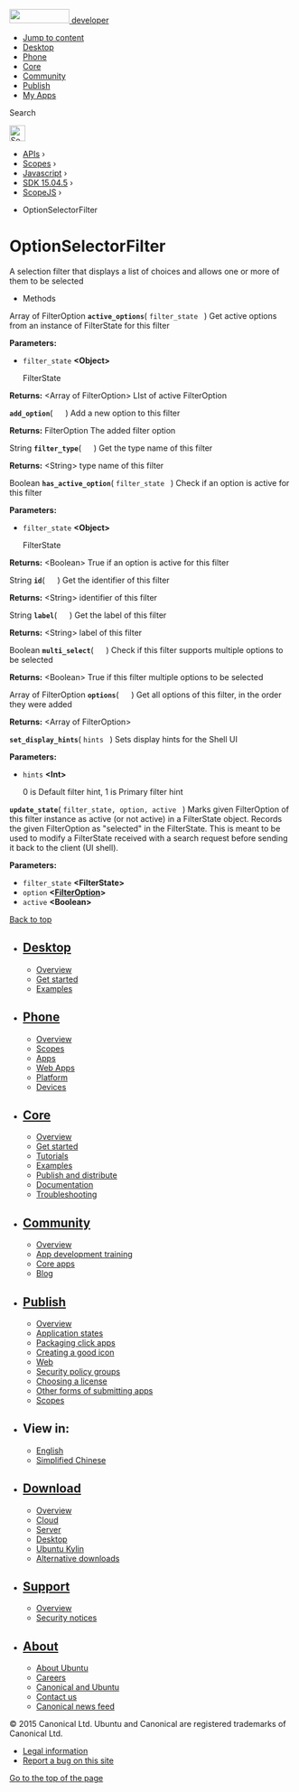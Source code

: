<a href="https://developer.ubuntu.com/" class="logo-ubuntu"><img src="https://developer.ubuntu.com/assets/sites/ubuntu/latest/u/img/logos/logo-ubuntu-orange.svg" width="106" height="25" /> <span>developer</span></a>

-   [Jump to content](index.html#main-content)
-   [Desktop](https://developer.ubuntu.com/en/desktop/)
-   [Phone](https://developer.ubuntu.com/en/phone/)
-   [Core](https://developer.ubuntu.com/core)
-   [Community](https://developer.ubuntu.com/en/community/)
-   [Publish](https://developer.ubuntu.com/en/publish/)
-   [My Apps](https://myapps.developer.ubuntu.com/)

Search

<img src="https://developer.ubuntu.com/assets/sites/ubuntu/latest/u/img/search-white.svg" alt="Search" height="28" />

-   [APIs](../../../../index.html) ›
-   [Scopes](../../../index.html) ›
-   [Javascript](../../index.html) ›
-   [SDK 15.04.5](../index.html) ›
-   [ScopeJS](../ScopeJS/index.html) ›

<!-- -->

-   OptionSelectorFilter

OptionSelectorFilter
====================

A selection filter that displays a list of choices and allows one or more of them to be selected

-   Methods

<span id="active_options"></span>
Array of FilterOption **`active_options`**( `filter_state ` )
Get active options from an instance of FilterState for this filter

**Parameters:**
-   `filter_state` **&lt;Object&gt;**

    FilterState

**Returns:** &lt;Array of FilterOption&gt;
LIst of active FilterOption

<span id="add_option"></span>
**`add_option`**( `  ` )
Add a new option to this filter

**Returns:**
FilterOption The added filter option

<span id="filter_type"></span>
String **`filter_type`**( `  ` )
Get the type name of this filter

**Returns:** &lt;String&gt;
type name of this filter

<span id="has_active_option"></span>
Boolean **`has_active_option`**( `filter_state ` )
Check if an option is active for this filter

**Parameters:**
-   `filter_state` **&lt;Object&gt;**

    FilterState

**Returns:** &lt;Boolean&gt;
True if an option is active for this filter

<span id="id"></span>
String **`id`**( `  ` )
Get the identifier of this filter

**Returns:** &lt;String&gt;
identifier of this filter

<span id="label"></span>
String **`label`**( `  ` )
Get the label of this filter

**Returns:** &lt;String&gt;
label of this filter

<span id="multi_select"></span>
Boolean **`multi_select`**( `  ` )
Check if this filter supports multiple options to be selected

**Returns:** &lt;Boolean&gt;
True if this filter multiple options to be selected

<span id="options"></span>
Array of FilterOption **`options`**( `  ` )
Get all options of this filter, in the order they were added

**Returns:** &lt;Array of FilterOption&gt;

<span id="set_display_hints"></span>
**`set_display_hints`**( `hints ` )
Sets display hints for the Shell UI

**Parameters:**
-   `hints` **&lt;Int&gt;**

    0 is Default filter hint, 1 is Primary filter hint

<span id="update_state"></span>
**`update_state`**( `filter_state, option, active ` )
Marks given FilterOption of this filter instance as active (or not active) in a FilterState object. Records the given FilterOption as "selected" in the FilterState. This is meant to be used to modify a FilterState received with a search request before sending it back to the client (UI shell).

**Parameters:**
-   `filter_state` **&lt;FilterState&gt;**
-   `option` **&lt;<a href="../ScopeJS.FilterOption/index.html" class="crosslink">FilterOption</a>&gt;**
-   `active` **&lt;Boolean&gt;**

[Back to top](index.html#)

-   [Desktop](https://developer.ubuntu.com/en/desktop/)
    ---------------------------------------------------

    -   [Overview](https://developer.ubuntu.com/en/desktop/)
    -   [Get started](http://snapcraft.io/?utm_source=developer.ubuntu.com&utm_medium=devportal&utm_term=snaps%20snapcraft%20desktop&utm_content=menu&utm_campaign=duc_snappers)
    -   [Examples](https://github.com/ubuntu/snappy-playpen)

-   [Phone](https://developer.ubuntu.com/en/phone/)
    -----------------------------------------------

    -   [Overview](https://developer.ubuntu.com/en/phone/)
    -   [Scopes](https://developer.ubuntu.com/en/phone/scopes/)
    -   [Apps](https://developer.ubuntu.com/en/phone/apps/)
    -   [Web Apps](https://developer.ubuntu.com/en/phone/web/)
    -   [Platform](https://developer.ubuntu.com/en/phone/platform/)
    -   [Devices](https://developer.ubuntu.com/en/phone/devices/)

-   [Core](https://developer.ubuntu.com/core)
    -----------------------------------------

    -   [Overview](https://developer.ubuntu.com/core)
    -   [Get started](https://developer.ubuntu.com/core/get-started)
    -   [Tutorials](https://developer.ubuntu.com/core/tutorials)
    -   [Examples](https://developer.ubuntu.com/core/examples)
    -   [Publish and distribute](https://developer.ubuntu.com/core/publish-and-distribute)
    -   [Documentation](https://developer.ubuntu.com/core/documentation)
    -   [Troubleshooting](https://developer.ubuntu.com/core/troubleshooting)

-   [Community](https://developer.ubuntu.com/en/community/)
    -------------------------------------------------------

    -   [Overview](https://developer.ubuntu.com/en/community/)
    -   [App development training](https://developer.ubuntu.com/en/community/training/)
    -   [Core apps](https://developer.ubuntu.com/en/community/core-apps/)
    -   [Blog](https://developer.ubuntu.com/en/community/blog/)

-   [Publish](https://developer.ubuntu.com/en/publish/)
    ---------------------------------------------------

    -   [Overview](https://developer.ubuntu.com/en/publish/)
    -   [Application states](https://developer.ubuntu.com/en/publish/application-states/)
    -   [Packaging click apps](https://developer.ubuntu.com/en/publish/packaging-click-apps/)
    -   [Creating a good icon](https://developer.ubuntu.com/en/publish/creating-a-good-icon/)
    -   [Web](https://developer.ubuntu.com/en/publish/web/)
    -   [Security policy groups](https://developer.ubuntu.com/en/publish/security-policy-groups/)
    -   [Choosing a license](https://developer.ubuntu.com/en/publish/choosing-a-license/)
    -   [Other forms of submitting apps](https://developer.ubuntu.com/en/publish/other-forms-of-submitting-apps/)
    -   [Scopes](https://developer.ubuntu.com/en/publish/scopes/)

-   View in:
    --------

    -   [English](index.html "Change to language: English")
    -   [Simplified Chinese](index.html "Change to language: Simplified Chinese")

-   [Download](http://ubuntu.com/download/)
    ---------------------------------------

    -   [Overview](http://ubuntu.com/download)
    -   [Cloud](http://ubuntu.com/download/cloud)
    -   [Server](http://ubuntu.com/download/server)
    -   [Desktop](http://ubuntu.com/download/desktop)
    -   [Ubuntu Kylin](http://ubuntu.com/download/ubuntu-kylin)
    -   [Alternative downloads](http://ubuntu.com/download/alternative-downloads)

-   [Support](http://ubuntu.com/support/)
    -------------------------------------

    -   [Overview](http://ubuntu.com/support)
    -   [Security notices](http://www.ubuntu.com/usn/)

-   [About](http://ubuntu.com/about/)
    ---------------------------------

    -   [About Ubuntu](http://ubuntu.com/about/about-ubuntu)
    -   [Careers](http://www.canonical.com/careers)
    -   [Canonical and Ubuntu](http://ubuntu.com/about/canonical-and-ubuntu)
    -   [Contact us](http://ubuntu.com/about/contact-us)
    -   [Canonical news feed](http://insights.ubuntu.com/feed/)

© 2015 Canonical Ltd. Ubuntu and Canonical are registered trademarks of Canonical Ltd.

-   [Legal information](http://www.ubuntu.com/legal)
-   [Report a bug on this site](https://bugs.launchpad.net/developer-ubuntu-com/)

<span class="accessibility-aid">[Go to the top of the page](index.html#)</span>

